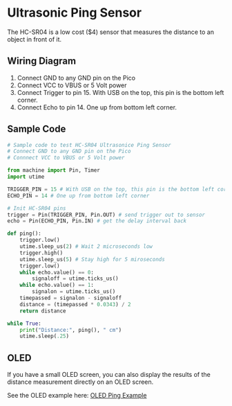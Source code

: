# Ultrasonic Ping Sensor
The HC-SR04 is a low cost ($4) sensor that measures the distance to an object in front of it.

## Wiring Diagram

1. Connect GND to any GND pin on the Pico
2. Connect VCC to VBUS or 5 Volt power
3. Connect Trigger to pin 15.  With USB on the top, this pin is the bottom left corner.
4. Connect Echo to pin 14.  One up from bottom left corner.

## Sample Code

```py
# Sample code to test HC-SR04 Ultrasonice Ping Sensor
# Connect GND to any GND pin on the Pico
# Connnect VCC to VBUS or 5 Volt power

from machine import Pin, Timer
import utime

TRIGGER_PIN = 15 # With USB on the top, this pin is the bottom left corner
ECHO_PIN = 14 # One up from bottom left corner

# Init HC-SR04 pins
trigger = Pin(TRIGGER_PIN, Pin.OUT) # send trigger out to sensor
echo = Pin(ECHO_PIN, Pin.IN) # get the delay interval back

def ping():
    trigger.low()
    utime.sleep_us(2) # Wait 2 microseconds low
    trigger.high()
    utime.sleep_us(5) # Stay high for 5 miroseconds
    trigger.low()
    while echo.value() == 0:
        signaloff = utime.ticks_us()
    while echo.value() == 1:
        signalon = utime.ticks_us()
    timepassed = signalon - signaloff
    distance = (timepassed * 0.0343) / 2
    return distance

while True:
    print("Distance:", ping(), " cm")
    utime.sleep(.25)
```

## OLED

If you have a small OLED screen, you can also display the results
of the distance measurement directly on an OLED screen.

See the OLED example here: [OLED Ping Example](../displays/graph/11-oled-ping.md)